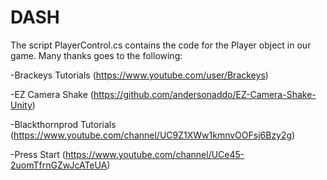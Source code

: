 # DASH
The script PlayerControl.cs contains the code for the Player object in our game. Many thanks goes to the following:

-Brackeys Tutorials (https://www.youtube.com/user/Brackeys)

-EZ Camera Shake (https://github.com/andersonaddo/EZ-Camera-Shake-Unity)

-Blackthornprod Tutorials (https://www.youtube.com/channel/UC9Z1XWw1kmnvOOFsj6Bzy2g)

-Press Start (https://www.youtube.com/channel/UCe45-2uomTfrnGZwJcATeUA)

